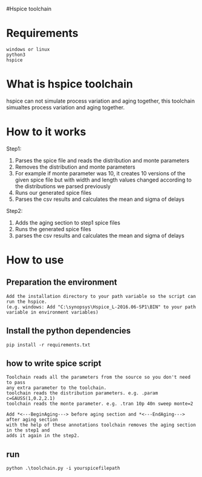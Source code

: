 #Hspice toolchain

# Requirements

    windows or linux
    python3
    hspice

# What is hspice toolchain

hspice can not simulate process variation and aging together, this toolchain simualtes process variation and aging together.

# How to it works

Step1:

1. Parses the spice file and reads the distribution and monte parameters
2. Removes the distribution and monte parameters
3. For example if monte parameter was 10, it creates 10 versions of the given spice file
   but with width and length values changed according to the distributions we parsed previously
4. Runs our generated spice files
5. Parses the csv results and calculates the mean and sigma of delays

Step2:

1. Adds the aging section to step1 spice files
2. Runs the generated spice files
3. parses the csv results and calculates the mean and sigma of delays

# How to use

## Preparation the environment

    Add the installation directory to your path variable so the script can run the hspice.
    (e.g. windows: Add "C:\synopsys\Hspice_L-2016.06-SP1\BIN" to your path variable in environment variables)

## Install the python dependencies

    pip install -r requirements.txt

## how to write spice script

    Toolchain reads all the parameters from the source so you don't need to pass
    any extra parameter to the toolchain.
    toolchain reads the distribution parameters. e.g. .param c=GAUSS(1,0.2,2.1)
    toolchain reads the monte parameter. e.g. .tran 10p 40n sweep monte=2

    Add *<---BeginAging---> before aging section and *<---EndAging---> after aging section
    with the help of these annotations toolchain removes the aging section in the step1 and
    adds it again in the step2.

## run

    python .\toolchain.py -i yourspicefilepath
